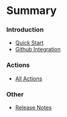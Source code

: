 # Summary

### Introduction

* [Quick Start](README.md)
* [Github Integration](docs/github.md)

### Actions

* [All Actions](docs/actions.md)

### Other

* [Release Notes](CHANGELOG.md)
